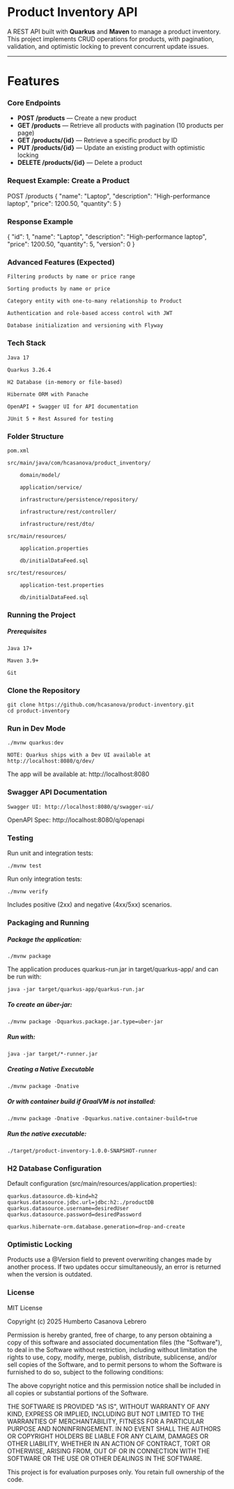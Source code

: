 # Product Inventory API

A REST API built with **Quarkus** and **Maven** to manage a product inventory.  
This project implements CRUD operations for products, with pagination, validation, and optimistic locking to prevent concurrent update issues.

---

# Features

### Core Endpoints
- **POST /products** — Create a new product
- **GET /products** — Retrieve all products with pagination (10 products per page)
- **GET /products/{id}** — Retrieve a specific product by ID
- **PUT /products/{id}** — Update an existing product with optimistic locking
- **DELETE /products/{id}** — Delete a product

### Request Example: Create a Product

POST /products
{
  "name": "Laptop",
  "description": "High-performance laptop",
  "price": 1200.50,
  "quantity": 5
}

### Response Example

{
  "id": 1,
  "name": "Laptop",
  "description": "High-performance laptop",
  "price": 1200.50,
  "quantity": 5,
  "version": 0
}

### Advanced Features (Expected)

	Filtering products by name or price range

	Sorting products by name or price

	Category entity with one-to-many relationship to Product

	Authentication and role-based access control with JWT

	Database initialization and versioning with Flyway

### Tech Stack

	Java 17

	Quarkus 3.26.4

	H2 Database (in-memory or file-based)

	Hibernate ORM with Panache

	OpenAPI + Swagger UI for API documentation

	JUnit 5 + Rest Assured for testing

### Folder Structure

	pom.xml

	src/main/java/com/hcasanova/product_inventory/

		domain/model/

		application/service/

		infrastructure/persistence/repository/

		infrastructure/rest/controller/

		infrastructure/rest/dto/

	src/main/resources/

		application.properties

		db/initialDataFeed.sql

	src/test/resources/
	
		application-test.properties
		
		db/initialDataFeed.sql

### Running the Project
##### Prerequisites

	Java 17+

	Maven 3.9+

	Git

### Clone the Repository

	git clone https://github.com/hcasanova/product-inventory.git
	cd product-inventory

### Run in Dev Mode

	./mvnw quarkus:dev

    NOTE: Quarkus ships with a Dev UI available at http://localhost:8080/q/dev/

The app will be available at: http://localhost:8080

### Swagger API Documentation

    Swagger UI: http://localhost:8080/q/swagger-ui/

OpenAPI Spec: http://localhost:8080/q/openapi

### Testing

Run unit and integration tests:

	./mvnw test
	
Run only integration tests:

	./mvnw verify

Includes positive (2xx) and negative (4xx/5xx) scenarios.

### Packaging and Running

##### Package the application:

	./mvnw package

The application produces quarkus-run.jar in target/quarkus-app/ and can be run with:

	java -jar target/quarkus-app/quarkus-run.jar

##### To create an über-jar:

	./mvnw package -Dquarkus.package.jar.type=uber-jar

##### Run with:

	java -jar target/*-runner.jar

##### Creating a Native Executable

	./mvnw package -Dnative

##### Or with container build if GraalVM is not installed:

	./mvnw package -Dnative -Dquarkus.native.container-build=true

##### Run the native executable:

	./target/product-inventory-1.0.0-SNAPSHOT-runner

### H2 Database Configuration

Default configuration (src/main/resources/application.properties):

	quarkus.datasource.db-kind=h2
	quarkus.datasource.jdbc.url=jdbc:h2:./productDB
	quarkus.datasource.username=desiredUser
	quarkus.datasource.password=desiredPassword

	quarkus.hibernate-orm.database.generation=drop-and-create

### Optimistic Locking

Products use a @Version field to prevent overwriting changes made by another process.
If two updates occur simultaneously, an error is returned when the version is outdated.


### License
MIT License

Copyright (c) 2025 Humberto Casanova Lebrero

Permission is hereby granted, free of charge, to any person obtaining a copy
of this software and associated documentation files (the "Software"), to deal
in the Software without restriction, including without limitation the rights
to use, copy, modify, merge, publish, distribute, sublicense, and/or sell
copies of the Software, and to permit persons to whom the Software is
furnished to do so, subject to the following conditions:

The above copyright notice and this permission notice shall be included in all
copies or substantial portions of the Software.

THE SOFTWARE IS PROVIDED "AS IS", WITHOUT WARRANTY OF ANY KIND, EXPRESS OR
IMPLIED, INCLUDING BUT NOT LIMITED TO THE WARRANTIES OF MERCHANTABILITY,
FITNESS FOR A PARTICULAR PURPOSE AND NONINFRINGEMENT. IN NO EVENT SHALL THE
AUTHORS OR COPYRIGHT HOLDERS BE LIABLE FOR ANY CLAIM, DAMAGES OR OTHER
LIABILITY, WHETHER IN AN ACTION OF CONTRACT, TORT OR OTHERWISE, ARISING FROM,
OUT OF OR IN CONNECTION WITH THE SOFTWARE OR THE USE OR OTHER DEALINGS IN THE
SOFTWARE.

This project is for evaluation purposes only. You retain full ownership of the code.